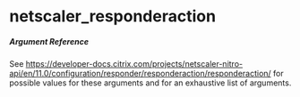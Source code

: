 # netscaler_responderaction

##### Argument Reference

See https://developer-docs.citrix.com/projects/netscaler-nitro-api/en/11.0/configuration/responder/responderaction/responderaction/ for possible values for these arguments and for an exhaustive list of arguments.


